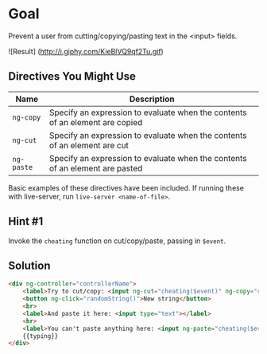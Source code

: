 # Goal
Prevent a user from cutting/copying/pasting text in the \<input> fields.

![Result] (http://i.giphy.com/KieBlVQ9qf2Tu.gif)

## Directives You Might Use
|  Name  | Description |
| ------ | ----------- |
|`ng-copy`| Specify an expression to evaluate when the contents of an element are copied |
|`ng-cut`| Specify an expression to evaluate when the contents of an element are cut |
|`ng-paste`| Specify an expression to evaluate when the contents of an element are pasted |


Basic examples of these directives have been included. If running these with live-server, run `live-server <name-of-file>`.

## Hint #1
Invoke the `cheating` function on cut/copy/paste, passing in `$event`.

## Solution
```html
<div ng-controller="controllerName">
	<label>Try to cut/copy: <input ng-cut="cheating($event)" ng-copy="cheating($event)" ng-model="data"/></label>
	<button ng-click="randomString()">New string</button>
	<br>
	<label>And paste it here: <input type="text"></label>
	<hr>
	<label>You can't paste anything here: <input ng-paste="cheating($event)" ng-model="typing"></label>
	{{typing}}
</div>
```
